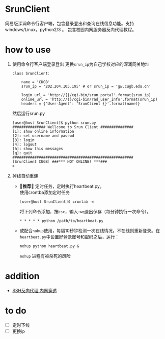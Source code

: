 # SrunClient
简易版深澜命令行客户端，包含登录登出和查询在线信息功能。支持 windows/Linux，python2/3 。 包含校园内网服务器反向代理教程。

# how to use 
1. 使用命令行客户端登录登出
    更换`srun_ip`为自己学校对应的深澜网关地址
    ``` python3
    class SrunClient:

        name = 'CUGB'
        srun_ip = '202.204.105.195' # or srun_ip = 'gw.cugb.edu.cn'

        login_url = 'http://{}/cgi-bin/srun_portal'.format(srun_ip)
        online_url = 'http://{}/cgi-bin/rad_user_info'.format(srun_ip)
        headers = {'User-Agent': 'SrunClient {}'.format(name)}

    ``` 
    然后运行srun.py 
    ``` 
    [user@host SrunClient]$ python srun.py
    ############### Wellcome to Srun Client ###############
    [1]: show online information
    [2]: set username and passwd
    [3]: login
    [4]: logout
    [h]: show this messages
    [q]: quit
    #######################################################
    [SrunClient CUGB] ###*** NOT ONLINE! ***###
    >
    ```

2. 掉线自动重连 
    - 🍬**推荐**🍬 定时任务，定时执行heartbeat.py。   
        使用crontba添加定时任务
        ```shell
        [user@host SrunClient]$ crontab -e
        ```   
        将下列命令添加，按`esc`，输入`:wq`退出保存（每分钟执行一次命令）。
        ```
        * * * * * python /path/to/heartbeat.py
        ```
    - 或配合`nohup`使用，每隔10秒钟检测一次在线情况，不在线则重新登录。在`heartbeat.py`中设置好登录账号和密码之后，运行：
        ```shell
        nohup python heartbeat.py &
        ```   
        `nohup` 进程有被杀死的风险
 
# addition

- [SSH反向代理 内网穿透](./sshr_readme.md)

# to do

- [ ] 定时下线
- [ ] 更换ip
